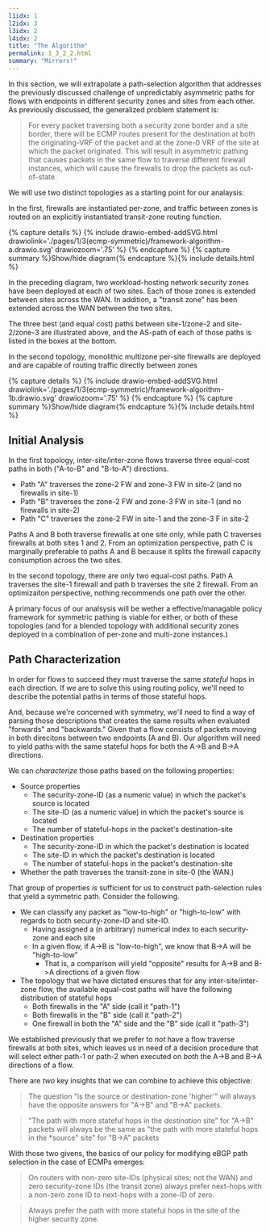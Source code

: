```yaml
---
l1idx: 1
l2idx: 3
l3idx: 2
l4idx: 2
title: "The Algorithm"
permalink: 1_3_2_2.html
summary: "Mirrors!"
---
```


In this section, we will extrapolate a path-selection algorithm that addresses the previously discussed challenge of unpredictably asymmetric paths for flows with endpoints in different security zones and sites from each other.  As previously discussed, the generalized problem statement is:

>For every packet traversing both a security zone border and a site border, there will be ECMP routes present for the destination at both the originating-VRF of the packet and at the zone-0 VRF of the site at which the packet originated.  This will result in asymmetric pathing that causes packets in the same flow to traverse different firewall instances, which will cause the firewalls to drop the packets as out-of-state.

We will use two distinct topologies as a starting point for our analaysis:

In the first, firewalls are instantiated per-zone, and traffic between zones is routed on an explicitly instantiated transit-zone routing function.

{% capture details %}
{% include drawio-embed-addSVG.html drawiolink='./pages/1/3(ecmp-symmetric)/framework-algorithm-a.drawio.svg' drawiozoom='.75' %}
{% endcapture %}
{% capture summary %}Show/hide diagram{% endcapture %}{% include details.html %}

In the preceding diagram, two workload-hosting network security zones have been deployed at each of two sites.  Each of those zones is extended between sites across the WAN.  In addition, a "transit zone" has been extended across the WAN between the two sites.

The three best (and equal cost) paths between site-1/zone-2 and site-2/zone-3 are illustrated above, and the AS-path of each of those paths is listed in the boxes at the bottom.


In the second topology, monolithic multizone per-site firewalls are deployed and are capable of routing traffic directly between zones 

{% capture details %}
{% include drawio-embed-addSVG.html drawiolink='./pages/1/3(ecmp-symmetric)/framework-algorithm-1b.drawio.svg' drawiozoom='.75' %}
{% endcapture %}
{% capture summary %}Show/hide diagram{% endcapture %}{% include details.html %}


## Initial Analysis

In the first  topology, inter-site/inter-zone flows traverse three equal-cost paths in both ("A-to-B" and "B-to-A") directions.
- Path "A" traverses the zone-2 FW and zone-3 FW in site-2  (and no firewalls in site-1)
- Path "B" traverses the zone-2 FW and zone-3 FW in site-1  (and no firewalls in site-2)
- Path "C" traverses the zone-2 FW in site-1 and the zone-3 F in site-2

Paths A and B both traverse firewalls at one site only, while path C traverses firewalls at both sites 1 and 2.  From an optimization perspective, path C is marginally preferable to paths A and B because it splits the firewall capacity consumption across the two sites.

In the second topology, there are only two equal-cost paths.  Path A traverses the site-1 firewall and path b traverses the site 2 firewall.  From an optimizaiton perspective, nothing recommends one path over the other.

A primary focus of our analsysis will be wether a effective/managable policy framework for symmetric pathing is viable for either, or both of these topologies (and for a blended topology with additional security zones deployed in a combination of per-zone and multi-zone instances.)

## Path Characterization

In order for flows to succeed they must traverse the same *stateful* hops in each direction.  If we are to solve this using routing policy, we'll need to describe the potential paths in terms of those stateful hops.

And, because we're concerned with symmetry, we'll need to find a way of parsing those descriptions that creates the same results when evaluated "forwards" and "backwards."  Given that a flow consists of packets moving in both direcitons between two endpoints (A and B). Our algorithm will need to yield paths with the same stateful hops for both the A->B and B->A directions.  

We can *characterize* those paths based on the following properties:
- Source properties
  - The security-zone-ID (as a numeric value) in which the packet's source is located
  - The site-ID (as a numeric value) in which the packet's source is located
  - The number of stateful-hops in the packet's destination-site
- Destination properties
  - The security-zone-ID in which the packet's destination is located
  - The site-ID in which the packet's destination is located
  - The number of stateful-hops in the packet's destination-site
- Whether the path traverses the transit-zone in site-0 (the WAN.)

That group of properties *is* sufficient for us to construct path-selection rules that yield a symmetric path.  Consider the following.
- We can classify any packet as "low-to-high" or "high-to-low" with regards to both security-zone-ID and site-ID.
  - Having assigned a (n arbitrary) numerical index to each security-zone and each site
  - In a given flow, if A->B is "low-to-high", we know that B->A will be "high-to-low"
    - That is, a comparison will yield "opposite" results for A->B and B->A directions of a given flow
- The topology that we have dictated ensures that for any inter-site/inter-zone flow, the available equal-cost paths will have the following distribution of stateful hops
  - Both firewalls in the "A" side (call it "path-1")
  - Both firewalls in the "B" side (call it "path-2")
  - One firewall in both the "A" side and the "B" side (call it "path-3")

We established previously that we prefer to *not* have a flow traverse firewalls at both sites, which leaves us in need of a decision procedure that will select either path-1 or path-2 when executed on *both* the A->B and B->A directions of a flow.

There are *two* key insights that we can combine to achieve this objective:

> The question "is the source or destination-zone 'higher'" will always have the opposite answers for "A->B" and "B->A" packets.

> "The path with more stateful hops in the *destination* site" for "A->B" packets will always be the same as "the path with more stateful hops in the *source" site" for "B->A" packets

With those two givens, the basics of our policy for modifying eBGP path selection in the case of ECMPs emerges:

> On routers with non-zero site-IDs (physical sites; not the WAN) and zero security-zone IDs (the transit zone) always prefer next-hops with a non-zero zone ID to next-hops with a zone-ID of zero.

> Always prefer the path with more stateful hops in the site of the higher security zone.

